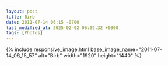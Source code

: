 ```yaml
---
layout: post
title: Birb
date: 2011-07-14 06:15 -0700
last_modified_at: 2025-02-02 06:09:32 +0000
tags: [Photos]
---
```


{% include responsive_image.html base_image_name="2011-07-14_06_15_57" alt="Birb" 
    width="1920" height="1440" %}
